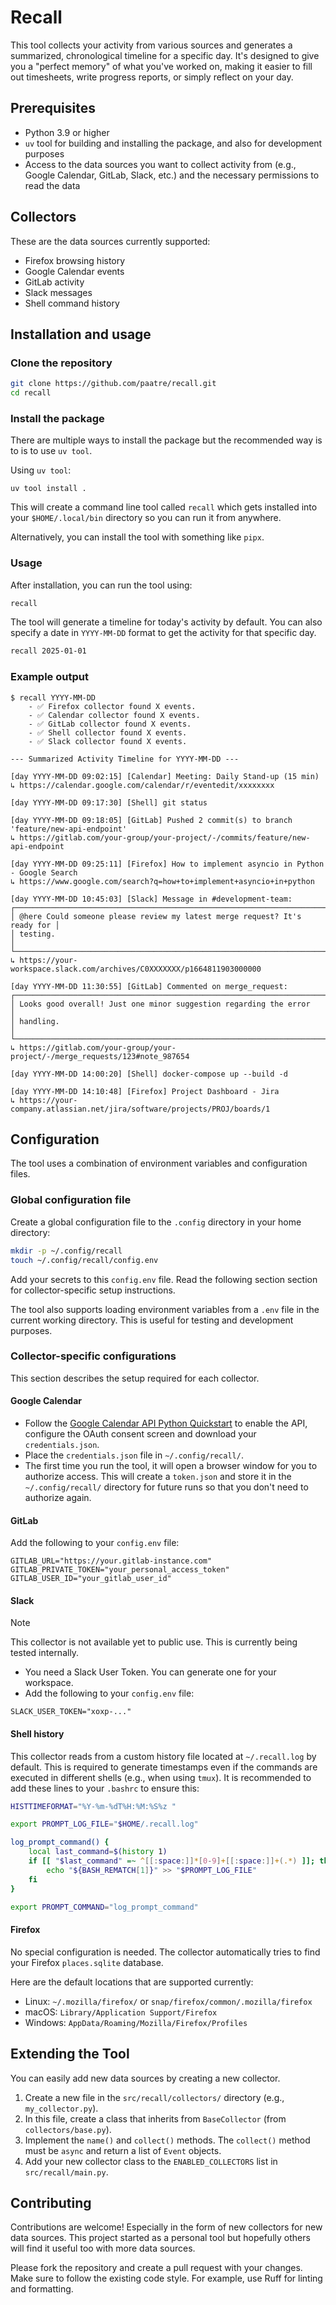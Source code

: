 # Recall

This tool collects your activity from various sources and generates a
summarized, chronological timeline for a specific day. It's designed to give
you a "perfect memory" of what you've worked on, making it easier to fill out
timesheets, write progress reports, or simply reflect on your day.

## Prerequisites

- Python 3.9 or higher
- `uv` tool for building and installing the package, and also for development
  purposes
- Access to the data sources you want to collect activity from (e.g., Google
Calendar, GitLab, Slack, etc.) and the necessary permissions to read the data

## Collectors

These are the data sources currently supported:

- Firefox browsing history
- Google Calendar events
- GitLab activity
- Slack messages
- Shell command history

## Installation and usage

### Clone the repository

```bash
git clone https://github.com/paatre/recall.git
cd recall
```

### Install the package

There are multiple ways to install the package but the recommended way is to
is to use `uv tool`.

Using `uv tool`:
```
uv tool install .
```

This will create a command line tool called `recall` which
gets installed into your `$HOME/.local/bin` directory so you can run it from
anywhere.

Alternatively, you can install the tool with something like `pipx`.

### Usage

After installation, you can run the tool using:

```bash
recall
```

The tool will generate a timeline for today's activity by default. You can also
specify a date in `YYYY-MM-DD` format to get the activity for that specific day.

```bash
recall 2025-01-01
```

### Example output

```
$ recall YYYY-MM-DD
    - ✅ Firefox collector found X events.
    - ✅ Calendar collector found X events.
    - ✅ GitLab collector found X events.
    - ✅ Shell collector found X events.
    - ✅ Slack collector found X events.

--- Summarized Activity Timeline for YYYY-MM-DD ---

[day YYYY-MM-DD 09:02:15] [Calendar] Meeting: Daily Stand-up (15 min)
↳ https://calendar.google.com/calendar/r/eventedit/xxxxxxxx

[day YYYY-MM-DD 09:17:30] [Shell] git status

[day YYYY-MM-DD 09:18:05] [GitLab] Pushed 2 commit(s) to branch 'feature/new-api-endpoint'
↳ https://gitlab.com/your-group/your-project/-/commits/feature/new-api-endpoint

[day YYYY-MM-DD 09:25:11] [Firefox] How to implement asyncio in Python - Google Search
↳ https://www.google.com/search?q=how+to+implement+asyncio+in+python

[day YYYY-MM-DD 10:45:03] [Slack] Message in #development-team:
┌───────────────────────────────────────────────────────────────────────────┐
│ @here Could someone please review my latest merge request? It's ready for │
│ testing.                                                                  │
└───────────────────────────────────────────────────────────────────────────┘
↳ https://your-workspace.slack.com/archives/C0XXXXXXX/p1664811903000000

[day YYYY-MM-DD 11:30:55] [GitLab] Commented on merge_request:
┌───────────────────────────────────────────────────────────────────────────┐
│ Looks good overall! Just one minor suggestion regarding the error         │
│ handling.                                                                 │
└───────────────────────────────────────────────────────────────────────────┘
↳ https://gitlab.com/your-group/your-project/-/merge_requests/123#note_987654

[day YYYY-MM-DD 14:00:20] [Shell] docker-compose up --build -d

[day YYYY-MM-DD 14:10:48] [Firefox] Project Dashboard - Jira
↳ https://your-company.atlassian.net/jira/software/projects/PROJ/boards/1
```

## Configuration

The tool uses a combination of environment variables and configuration files.

### Global configuration file

Create a global configuration file to the `.config` directory in your home
directory:

```bash
mkdir -p ~/.config/recall
touch ~/.config/recall/config.env
```

Add your secrets to this `config.env` file. Read the following section section
for collector-specific setup instructions.

The tool also supports loading environment variables from a `.env` file in the
current working directory. This is useful for testing and development purposes.

### Collector-specific configurations

This section describes the setup required for each collector.

#### Google Calendar

- Follow the [Google Calendar API Python Quickstart](https://developers.google.com/calendar/api/quickstart/python)
to enable the API, configure the OAuth consent screen and download your
`credentials.json`.
- Place the `credentials.json` file in `~/.config/recall/`.
- The first time you run the tool, it will open a browser window for you to
authorize access. This will create a `token.json` and store it in the
`~/.config/recall/` directory for future runs so that you
don't need to authorize again.

#### GitLab

Add the following to your `config.env` file:

```
GITLAB_URL="https://your.gitlab-instance.com"
GITLAB_PRIVATE_TOKEN="your_personal_access_token"
GITLAB_USER_ID="your_gitlab_user_id"
```

#### Slack

> [!note]
> This collector is not available yet to public use. This is currently being
> tested internally.

- You need a Slack User Token. You can generate one for your workspace.
- Add the following to your `config.env` file:

```
SLACK_USER_TOKEN="xoxp-..."
```

#### Shell history

This collector reads from a custom history file located at
`~/.recall.log` by default. This is required to generate
timestamps even if the commands are executed in different shells (e.g., when
using `tmux`). It is recommended to add these lines to your `.bashrc` to
ensure this:

```bash
HISTTIMEFORMAT="%Y-%m-%dT%H:%M:%S%z "

export PROMPT_LOG_FILE="$HOME/.recall.log"

log_prompt_command() {
    local last_command=$(history 1)
    if [[ "$last_command" =~ ^[[:space:]]*[0-9]+[[:space:]]+(.*) ]]; then
        echo "${BASH_REMATCH[1]}" >> "$PROMPT_LOG_FILE"
    fi
}

export PROMPT_COMMAND="log_prompt_command"
```

#### Firefox

No special configuration is needed. The collector automatically tries to find
your Firefox `places.sqlite` database.

Here are the default locations that are supported currently:

- Linux: `~/.mozilla/firefox/` or `snap/firefox/common/.mozilla/firefox`
- macOS: `Library/Application Support/Firefox`
- Windows: `AppData/Roaming/Mozilla/Firefox/Profiles`

## Extending the Tool

You can easily add new data sources by creating a new collector.

1. Create a new file in the `src/recall/collectors/` directory (e.g., `my_collector.py`).
2. In this file, create a class that inherits from `BaseCollector` (from `collectors/base.py`).
3. Implement the `name()` and `collect()` methods. The `collect()` method must be `async` and return a list of `Event` objects.
4. Add your new collector class to the `ENABLED_COLLECTORS` list in `src/recall/main.py`.

## Contributing

Contributions are welcome! Especially in the form of new collectors for new
data sources. This project started as a personal tool but hopefully others will
find it useful too with more data sources.

Please fork the repository and create a pull request with your changes. Make
sure to follow the existing code style. For example, use Ruff for linting and
formatting.
